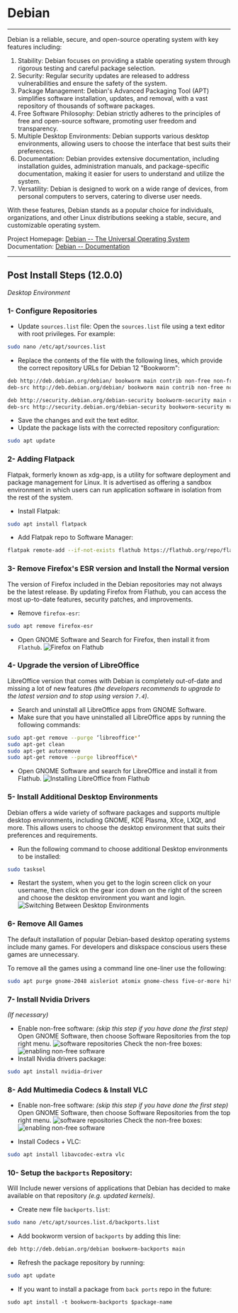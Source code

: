 # Debian
---
Debian is a reliable, secure, and open-source operating system with key features including:
1. Stability: Debian focuses on providing a stable operating system through rigorous testing and careful package selection.
2. Security: Regular security updates are released to address vulnerabilities and ensure the safety of the system.
3. Package Management: Debian's Advanced Packaging Tool (APT) simplifies software installation, updates, and removal, with a vast repository of thousands of software packages.
4. Free Software Philosophy: Debian strictly adheres to the principles of free and open-source software, promoting user freedom and transparency.
5. Multiple Desktop Environments: Debian supports various desktop environments, allowing users to choose the interface that best suits their preferences.
6. Documentation: Debian provides extensive documentation, including installation guides, administration manuals, and package-specific documentation, making it easier for users to understand and utilize the system.
7. Versatility: Debian is designed to work on a wide range of devices, from personal computers to servers, catering to diverse user needs.

With these features, Debian stands as a popular choice for individuals, organizations, and other Linux distributions seeking a stable, secure, and customizable operating system.

Project Homepage: [Debian -- The Universal Operating System](https://www.debian.org/)
Documentation: [Debian -- Documentation](https://www.debian.org/doc/)

---
## Post Install Steps (12.0.0)
*Desktop Environment*

### 1- Configure Repositories
- Update `sources.list` file: Open the `sources.list` file using a text editor with root privileges. For example:
```bash
sudo nano /etc/apt/sources.list
```

- Replace the contents of the file with the following lines, which provide the correct repository URLs for Debian 12 "Bookworm":
```bash
deb http://deb.debian.org/debian/ bookworm main contrib non-free non-free-firmware
deb-src http://deb.debian.org/debian/ bookworm main contrib non-free non-free-firmware

deb http://security.debian.org/debian-security bookworm-security main contrib non-free
deb-src http://security.debian.org/debian-security bookworm-security main contrib non-free
```

- Save the changes and exit the text editor.
- Update the package lists with the corrected repository configuration:
```bash
sudo apt update
```

### 2- Adding Flatpack
Flatpak, formerly known as xdg-app, is a utility for software deployment and package management for Linux. It is advertised as offering a sandbox environment in which users can run application software in isolation from the rest of the system.

- Install Flatpak:
```bash
sudo apt install flatpack
```

- Add Flatpak repo to Software Manager:
```bash
flatpak remote-add --if-not-exists flathub https://flathub.org/repo/flathub.flatpakrepo
```

### 3- Remove Firefox's ESR version and Install the Normal version
The version of Firefox included in the Debian repositories may not always be the latest release. By updating Firefox from Flathub, you can access the most up-to-date features, security patches, and improvements.

- Remove `firefox-esr`:
```bash
sudo apt remove firefox-esr
```

- Open GNOME Software and Search for Firefox, then install it from `Flathub`.
	![Firefox on Flathub](/Linux/assets/firefox-flathub.png)

### 4- Upgrade the version of LibreOffice
LibreOffice version that comes with Debian is completely out-of-date and missing a lot of new features *(the developers recommends to upgrade to the latest version and to stop using version `7.4`)*.

- Search and uninstall all LibreOffice apps from GNOME Software.
- Make sure that you have uninstalled all LibreOffice apps by running the following commands:
```bash
sudo apt-get remove --purge ‘libreoffice*’
sudo apt-get clean
sudo apt-get autoremove
sudo apt-get remove --purge libreoffice\*
```

- Open GNOME Software and search for LibreOffice and install it from Flathub.
	![Installing LibreOffice from Flathub](/Linux/assets/LibreOffice-GNOME.png)

### 5- Install Additional Desktop Environments
Debian offers a wide variety of software packages and supports multiple desktop environments, including GNOME, KDE Plasma, Xfce, LXQt, and more. This allows users to choose the desktop environment that suits their preferences and requirements.

- Run the following command to choose additional Desktop environments to be installed:
```bash
sudo tasksel
```

- Restart the system, when you get to the login screen click on your username, then click on the gear icon down on the right of the screen and choose the desktop environment you want and login.
	![Switching Between Desktop Environments](/Linux/assets/switching-desktop-environment.png)

### 6- Remove All Games
The default installation of popular Debian-based desktop operating systems include many games.
For developers and diskspace conscious users these games are unnecessary.

To remove all the games using a command line one-liner use the following:  
```bash
sudo apt purge gnome-2048 aisleriot atomix gnome-chess five-or-more hitori iagno gnome-klotski lightsoff gnome-mahjongg gnome-mines gnome-nibbles quadrapassel four-in-a-row gnome-robots gnome-sudoku swell-foop tali gnome-taquin gnome-tetravex -y & sudo apt autoremove -y
```

### 7- Install Nvidia Drivers
*(If necessary)*

- Enable non-free software: *(skip this step if you have done the first step)*
	Open GNOME Software, then choose Software Repositories from the top right menu.
	![software repositories](/Linux/assets/software-repo.png)
	Check the non-free boxes:
	![enabling non-free software](/Linux/assets/enabling-non-free-software.png)
- Install Nvidia drivers package:
```bash
sudo apt install nvidia-driver
```

### 8- Add Multimedia Codecs & Install VLC
- Enable non-free software: *(skip this step if you have done the first step)*
	Open GNOME Software, then choose Software Repositories from the top right menu.
	![software repositories](/Linux/assets/software-repo.png)
	Check the non-free boxes:
	![enabling non-free software](/Linux/assets/enabling-non-free-software.png)

- Install Codecs + VLC:
```bash
sudo apt install libavcodec-extra vlc
```

### 10- Setup the `backports` Repository:
Will Include newer versions of applications that Debian has decided to make available on that repository *(e.g. updated kernels)*.

- Create new file `backports.list`:
```bash
sudo nano /etc/apt/sources.list.d/backports.list
```
- Add bookworm version of `backports` by adding this line:
```bash
deb http://deb.debian.org/debian bookworm-backports main
```
- Refresh the package repository by running:
```bash
sudo apt update
```
- If you want to install a package from `back ports` repo in the future:
```shell
sudo apt install -t bookworm-backports $package-name
```
